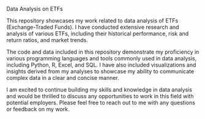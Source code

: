 Data Analysis on ETFs


This repository showcases my work related to data analysis of ETFs (Exchange-Traded Funds). I have conducted extensive research and analysis of various ETFs, including their historical performance, risk and return ratios, and market trends.

The code and data included in this repository demonstrate my proficiency in various programming languages and tools commonly used in data analysis, including Python, R, Excel, and SQL. I have also included visualizations and insights derived from my analyses to showcase my ability to communicate complex data in a clear and concise manner.

I am excited to continue building my skills and knowledge in data analysis and would be thrilled to discuss any opportunities to work in this field with potential employers. Please feel free to reach out to me with any questions or feedback on my work.
